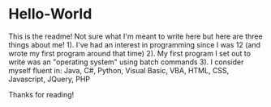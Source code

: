# Hello-World

This is the readme! Not sure what I'm meant to write here but here are three
things about me!
1). I've had an interest in programming since I was 12 (and wrote my first program around that time)
2). My first program I set out to write was an "operating system" using batch commands
3). I consider myself fluent in: Java, C#, Python, Visual Basic, VBA, HTML, CSS, Javascript, JQuery, PHP

Thanks for reading!
